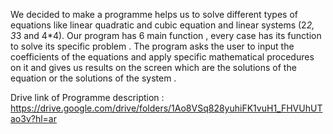 We decided to make a programme helps us to solve different types of equations like linear quadratic and cubic equation and linear systems (2*2, 3*3 and 4*4).
Our program has 6 main function , every case has its function to solve its specific problem .
The program asks the user to input the coefficients of the equations and apply specific mathematical procedures on it and gives us results on the screen which are the solutions of the equation or the solutions of the system .

Drive link of Programme description : https://drive.google.com/drive/folders/1Ao8VSq828yuhiFK1vuH1_FHVUhUTao3v?hl=ar
